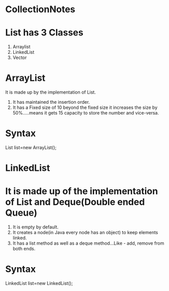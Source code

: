 # CollectionNotes

List has 3 Classes
==================
1) Arraylist
2) LinkedList
3) Vector

ArrayList
=========
It is made up by the implementation of List.
1) It has maintained the insertion order.
2) It has a Fixed size of 10 beyond the fixed size it increases the size by 50%.....means it gets 15 capacity to store the number and vice-versa.

 Syntax
 ======
 List<String> list=new ArrayList<String>();
 
LinkedList
==========
It is made up of the implementation of List and Deque(Double ended Queue)
====================================================================

1) It is empty by default.
2) It creates a node(in Java every node has an object) to keep elements linked.
3) It has a list method as well as a deque method...Like - add, remove from both ends.

Syntax
======
LinkedList<String> list=new LinkedList<String>();
